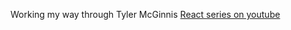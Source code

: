 Working my way through Tyler McGinnis [React series on youtube](https://www.youtube.com/playlist?list=PLqrUy7kON1mfWjiu0GWQhefWSx38v0UGo)
